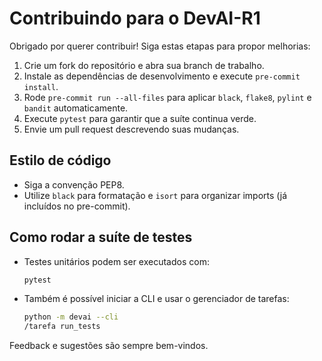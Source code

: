 # Contribuindo para o DevAI-R1

Obrigado por querer contribuir! Siga estas etapas para propor melhorias:

1. Crie um fork do repositório e abra sua branch de trabalho.
2. Instale as dependências de desenvolvimento e execute `pre-commit install`.
3. Rode `pre-commit run --all-files` para aplicar `black`, `flake8`, `pylint` e `bandit` automaticamente.
4. Execute `pytest` para garantir que a suíte continua verde.
5. Envie um pull request descrevendo suas mudanças.

## Estilo de código
- Siga a convenção PEP8.
- Utilize `black` para formatação e `isort` para organizar imports (já incluídos no pre-commit).

## Como rodar a suíte de testes
- Testes unitários podem ser executados com:
  ```bash
  pytest
  ```
- Também é possível iniciar a CLI e usar o gerenciador de tarefas:
  ```bash
  python -m devai --cli
  /tarefa run_tests
  ```

Feedback e sugestões são sempre bem-vindos.

